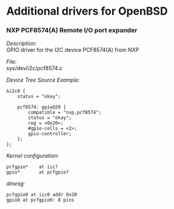 # Additional drivers for OpenBSD

### NXP PCF8574(A) Remote I/O port expander

*Description:*  
GPIO driver for the I2C device PCF8574(A) from NXP


*File:*  
sys/dev/i2c/pcf8574.c

*Device Tree Source Example:*  
```
&i2c0 {
	status = "okay";

	pcf8574: gpio@20 {
		compatible = "nxp,pcf8574";
        status = "okay";
        reg = <0x20>;
        #gpio-cells = <2>;
        gpio-controller;
	};
};
```

*Kernel configuration:*
```
pcfgpio*    at iic?
gpio*       at pcfgpio?
```

*dmesg:*
```
pcfgpio0 at iic0 addr 0x20
gpio0 at pcfgpio0: 8 pins
```
